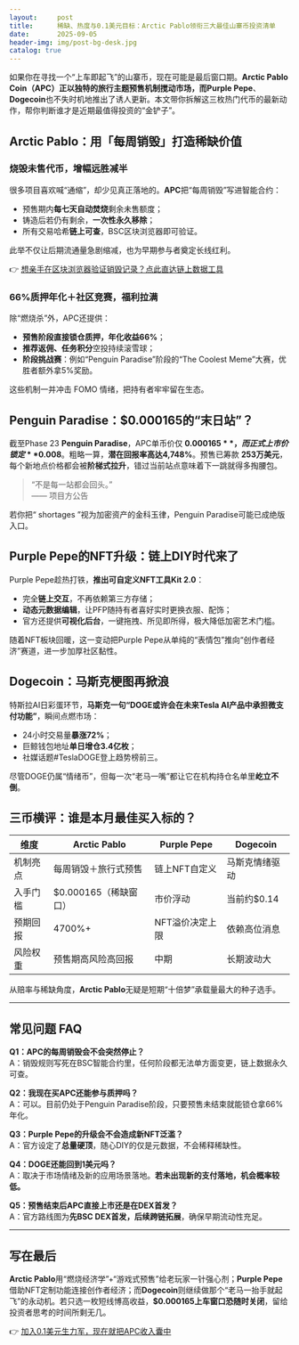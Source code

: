```yaml
---
layout:     post
title:      稀缺、热度与0.1美元目标：Arctic Pablo领衔三大最佳山寨币投资清单
date:       2025-09-05
header-img: img/post-bg-desk.jpg
catalog: true
---
```


如果你在寻找一个“上车即起飞”的山寨币，现在可能是最后窗口期。**Arctic Pablo Coin（APC）**正以独特的旅行主题预售机制搅动市场，而**Purple Pepe**、**Dogecoin**也不失时机地推出了诱人更新。本文带你拆解这三枚热门代币的最新动作，帮你判断谁才是近期最值得投资的“金铲子”。

## Arctic Pablo：用「每周销毁」打造稀缺价值

### 烧毁未售代币，增幅远胜减半
很多项目喜欢喊“通缩”，却少见真正落地的。**APC**把“每周销毁”写进智能合约：  
- 预售期内**每七天自动焚烧**剩余未售额度；  
- 铸造后若仍有剩余，**一次性永久移除**；  
- 所有交易哈希**链上可查**，BSC区块浏览器即可验证。  

此举不仅让后期流通量急剧缩减，也为早期参与者奠定长线红利。

👉 [想亲手在区块浏览器验证销毁记录？点此直达链上数据工具](https://okxdog.com/)

### 66%质押年化＋社区竞赛，福利拉满
除“燃烧杀”外，APC还提供：  
- **预售阶段直接锁仓质押，年化收益66%**；  
- **推荐返佣、任务积分**空投持续滚雪球；  
- **阶段挑战赛**：例如“Penguin Paradise”阶段的“The Coolest Meme”大赛，优胜者额外拿5%奖励。  

这些机制一并冲击 FOMO 情绪，把持有者牢牢留在生态。

## Penguin Paradise：$0.000165的“末日站”？

截至Phase 23 **Penguin Paradise**，APC单币价仅 **$0.000165**，而正式上市价锁定 **$0.008**。粗略一算，**潜在回报率高达4,748%**。预售已筹款 **253万美元**，每个新地点价格都会被**阶梯式拉升**，错过当前站点意味着下一跳就得多掏腰包。

> “不是每一站都会回头。”  
> —— 项目方公告  
  
若你把“ shortages ”视为加密资产的金科玉律，Penguin Paradise可能已成绝版入口。

## Purple Pepe的NFT升级：链上DIY时代来了

Purple Pepe趁热打铁，**推出可自定义NFT工具Kit 2.0**：  
- 完全**链上交互**，不再依赖第三方存储；  
- **动态元数据编辑**，让PFP随持有者喜好实时更换衣服、配饰；  
- 官方还提供**可视化后台**，一键拖拽、所见即所得，极大降低加密艺术门槛。  

随着NFT板块回暖，这一变动把Purple Pepe从单纯的“表情包”推向“创作者经济”赛道，进一步加厚社区黏性。

## Dogecoin：马斯克梗图再掀浪

特斯拉AI日彩蛋环节，**马斯克一句“DOGE或许会在未来Tesla AI产品中承担微支付功能”**，瞬间点燃市场：  
- 24小时交易量**暴涨72%**；  
- 巨鲸钱包地址**单日增仓3.4亿枚**；  
- 社媒话题#TeslaDOGE登上趋势榜前三。  

尽管DOGE仍属“情绪币”，但每一次“老马一嘴”都让它在机构持仓名单里**屹立不倒**。

## 三币横评：谁是本月最佳买入标的？

| 维度        | Arctic Pablo                 | Purple Pepe         | Dogecoin        |
|-------------|------------------------------|---------------------|-----------------|
| 机制亮点    | 每周销毁＋旅行式预售         | 链上NFT自定义       | 马斯克情绪驱动  |
| 入手门槛    | $0.000165（稀缺窗口）       | 市价浮动            | 当前约$0.14      |
| 预期回报    | 4700%+                      | NFT溢价决定上限     | 依赖高位消息   |
| 风险权重    | 预售期高风险高回报           | 中期                | 长期波动大      |

从赔率与稀缺角度，**Arctic Pablo**无疑是短期“十倍梦”承载量最大的种子选手。

---

## 常见问题 FAQ

**Q1：APC的每周销毁会不会突然停止？**  
A：销毁规则写死在BSC智能合约里，任何阶段都无法单方面变更，链上数据永久可查。  

**Q2：我现在买APC还能参与质押吗？**  
A：可以。目前仍处于Penguin Paradise阶段，只要预售未结束就能锁仓拿66%年化。  

**Q3：Purple Pepe的升级会不会造成新NFT泛滥？**  
A：官方设定了**总量硬顶**，随心DIY的仅是元数据，不会稀释稀缺性。  

**Q4：DOGE还能回到1美元吗？**  
A：取决于市场情绪及新的应用场景落地。**若未出现新的支付落地，机会概率较低。**  

**Q5：预售结束后APC直接上市还是在DEX首发？**  
A：官方路线图为**先BSC DEX首发，后续跨链拓展**，确保早期流动性充足。

---

## 写在最后

**Arctic Pablo**用“燃烧经济学”+“游戏式预售”给老玩家一针强心剂；**Purple Pepe**借助NFT定制功能连接创作者经济；而**Dogecoin**则继续做那个“老马一抬手就起飞”的永动机。若只选一枚短线博高收益，**$0.000165上车窗口恐随时关闭**，留给投资者思考的时间所剩无几。

👉 [加入0.1美元生力军，现在就把APC收入囊中](https://okxdog.com/)